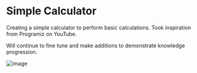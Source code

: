 # Simple Calculator

Creating a simple calculator to perform basic calculations. Took inspiration from Programiz on YouTube. 

Will continue to fine tune and make additions to demonstrate knowledge progression. 
 
![image](['calc.png'](https://github.com/ChrisDaVillager/Simple-Calculator/blob/main/calc.png?raw=true))
